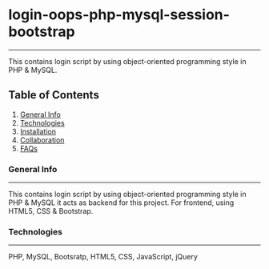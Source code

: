 # login-oops-php-mysql-session-bootstrap
***
This contains login script by using object-oriented programming style in PHP & MySQL. 

## Table of Contents
1. [General Info](#general-info)
2. [Technologies](#technologies)
3. [Installation](#installation)
4. [Collaboration](#collaboration)
5. [FAQs](#faqs)

### General Info
***
This contains login script by using object-oriented programming style in PHP & MySQL it acts as backend for this project. For frontend, using HTML5, CSS & Bootstrap.

### Technologies
***
PHP, MySQL, Bootsratp, HTML5, CSS, JavaScript, jQuery

